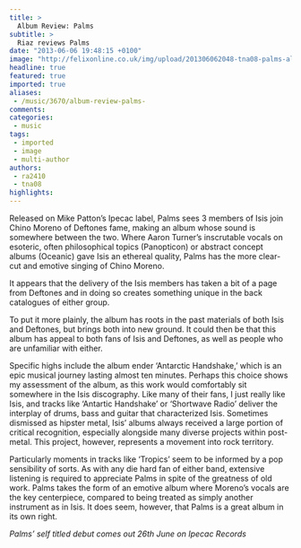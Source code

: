 ```yaml
---
title: >
  Album Review: Palms
subtitle: >
  Riaz reviews Palms
date: "2013-06-06 19:48:15 +0100"
image: "http://felixonline.co.uk/img/upload/201306062048-tna08-palms-album-cover.jpg"
headline: true
featured: true
imported: true
aliases:
 - /music/3670/album-review-palms-
comments:
categories:
 - music
tags:
 - imported
 - image
 - multi-author
authors:
 - ra2410
 - tna08
highlights:
---
```


Released on Mike Patton’s Ipecac label, Palms sees 3 members of Isis join Chino Moreno of Deftones fame, making an album whose sound is somewhere between the two. Where Aaron Turner’s inscrutable vocals on esoteric, often philosophical topics (Panopticon) or abstract concept albums (Oceanic) gave Isis an ethereal quality, Palms has the more clear-cut and emotive singing of Chino Moreno.

It appears that the delivery of the Isis members has taken a bit of a page from Deftones and in doing so creates something unique in the back catalogues of either group.

To put it more plainly, the album has roots in the past materials of both Isis and Deftones, but brings both into new ground. It could then be that this album has appeal to both fans of Isis and Deftones, as well as people who are unfamiliar with either.

Specific highs include the album ender ‘Antarctic Handshake,’ which is an epic musical journey lasting almost ten minutes. Perhaps this choice shows my assessment of the album, as this work would comfortably sit somewhere in the Isis discography. Like many of their fans, I just really like Isis, and tracks like ‘Antartic Handshake’ or ‘Shortwave Radio’ deliver the interplay of drums, bass and guitar that characterized Isis. Sometimes dismissed as hipster metal, Isis’ albums always received a large portion of critical recognition, especially alongside many diverse projects within post-metal. This project, however, represents a movement into rock territory.

Particularly moments in tracks like ‘Tropics’ seem to be informed by a pop sensibility of sorts. As with any die hard fan of either band, extensive listening is required to appreciate Palms in spite of the greatness of old work. Palms takes the form of an emotive album where Moreno’s vocals are the key centerpiece, compared to being treated as simply another instrument as in Isis. It does seem, however, that Palms is a great album in its own right.

_Palms’ self titled debut comes out 26th June on Ipecac Records_
